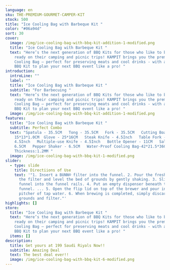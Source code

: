 ```yaml
---
language: en
sku: THE-PREMIUM-GOURMET-CAMPER-KIT
stock: 500
title: "Ice Cooling Bag with Barbeque Kit "
color: "#06a94d"
sort: 30
cover:
  image: /img/ice-cooling-bag-with-bbq-kit-addition-1-modified.png
  title: "Ice Cooling Bag with Barbeque Kit "
  text: "Here’s the next generation of BBQ Kits for those who like to be super
    ready on their camping and picnic trips! KAMPIT brings you the premium Ice
    Cooling Bag – perfect for preserving meats and cool drinks - with a 12-piece
    BBQ Kit to plan your next BBQ event like a pro! "
introduction:
  introLine: ""
  label: ""
  title: "Ice Cooling Bag with Barbeque Kit "
  subtitle: "For Barbecuing "
  text: "Here’s the next generation of BBQ Kits for those who like to be super
    ready on their camping and picnic trips! KAMPIT brings you the premium Ice
    Cooling Bag – perfect for preserving meats and cool drinks - with a 12-piece
    BBQ Kit to plan your next BBQ event like a pro! "
  image: /img/ice-cooling-bag-with-bbq-kit-addition-1-modified.png
features:
  title: "Ice Cooling Bag with Barbeque Kit "
  subtitle: Perfect Combo
  text: "Spatula - 35.5CM   Tong - 35.5CM   Fork - 35.5CM   Cutting Board -
    15*13*1.0CM  Glove - 25*16CM   Steak Knife - 4.5Inch   Table Fork -
    4.5Inch   Multiple-use Knife - 4.5Inch   Bottle Opener - 11CM   Saltshaker -
    6.5CM   Pepper Shaker - 6.5CM   Water-Proof Cooling Bag-42*21.5*36Cm
    Thickness:1.2MM "
  image: /img/ice-cooling-bag-with-bbq-kit-1-modified.png
slider:
  - type: slide
    title: Directiions of Use
    text: '"1. Insert a BUNN® filter into the funnel. 2. Pour the fresh coffee into
      the filter and level the bed of grounds by gently shaking. 3. Slide the
      funnel into the funnel rails. 4. Put an empty dispenser beneath the
      funnel. ... 5. Open the flip lid on top of the brewer and pour in one
      pitcher of tap water. 6. When brewing is completed, simply discard the
      grounds and filter."'
highlights: []
store:
  title: "Ice Cooling Bag with Barbeque Kit "
  text: "Here’s the next generation of BBQ Kits for those who like to be super
    ready on their camping and picnic trips! KAMPIT brings you the premium Ice
    Cooling Bag – perfect for preserving meats and cool drinks - with a 12-piece
    BBQ Kit to plan your next BBQ event like a pro! "
  items: []
description:
  title: Get yours at 199 Saudi Riyals Now!!
  subtitle: Amazing Deal
  text: The best deal ever!!
  image: /img/ice-cooling-bag-with-bbq-kit-6-modified.png
---
```

